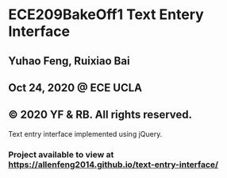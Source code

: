 # ECE209BakeOff1 Text Entery Interface
## Yuhao Feng, Ruixiao Bai
## Oct 24, 2020 @ ECE UCLA
## © 2020 YF & RB. All rights reserved.

Text entry interface implemented using jQuery.

### Project available to view at https://allenfeng2014.github.io/text-entry-interface/
